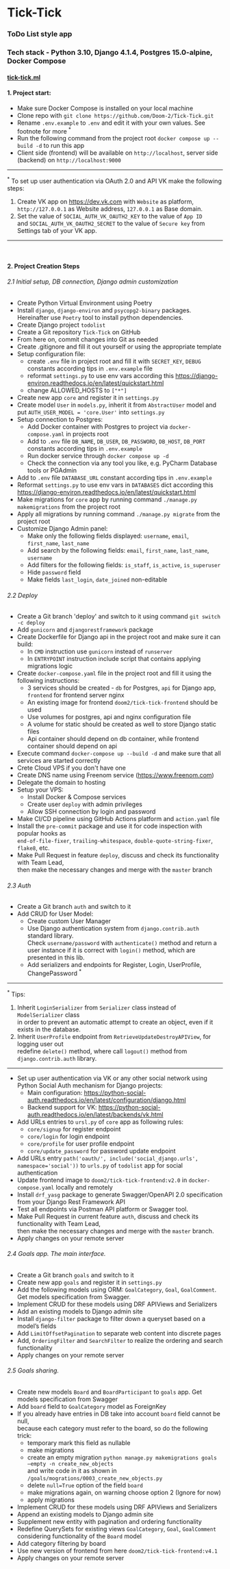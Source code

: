 # Tick-Tick
### ToDo List style app
### Tech stack - Python 3.10, Django 4.1.4, Postgres 15.0-alpine, Docker Compose
#### [tick-tick.ml](http://tick-tick.ml)

#### 1. Project start:
   * Make sure Docker Compose is installed on your local machine
   * Clone repo with `git clone https://github.com/Doom-2/Tick-Tick.git`
   * Rename `.env.example` to `.env` and edit it with your own values. See footnote for more <sup>*</sup>
   * Run the following command from the project root `docker compose up --build -d` to run this app
   * Client side (frontend) will be available on `http://localhost`, server side (backend) on `http://localhost:9000`

---
<sup>*</sup>
To set up user authentication via OAuth 2.0 and API VK make the following steps:
1. Create VK app on https://dev.vk.com with `Website` as platform, `http://127.0.0.1` as Website address, `127.0.0.1` as Base domain.
2. Set the value of `SOCIAL_AUTH_VK_OAUTH2_KEY` to the value of `App ID` \
and `SOCIAL_AUTH_VK_OAUTH2_SECRET` to the value of `Secure key` from Settings tab of your VK app.
---
&nbsp;
#### 2. Project Creation Steps
###### 2.1 Initial setup, DB connection, Django admin customization
* Create Python Virtual Environment using Poetry
* Install `django`, `django-environ` and `psycopg2-binary` packages. \
  Hereinafter use `Poetry` tool to install python dependencies.
* Create Django project `todolist`
* Create a Git repository `Tick-Tick` on GitHub
* From here on, commit changes into Git as needed
* Create .gitignore and fill it out yourself or using the appropriate template
* Setup configuration file:
  * create `.env` file in project root and fill it with `SECRET_KEY`, `DEBUG` constants according tips in `.env.example` file
  * reformat `settings.py` to use env vars according this https://django-environ.readthedocs.io/en/latest/quickstart.html
  * change ALLOWED_HOSTS to `["*"]`
* Create new app `core` and register it in `settings.py`
* Create model `User` in `models.py`, inherit it from `AbstractUser` model and put `AUTH_USER_MODEL = 'core.User'` into `settings.py`
* Setup connection to Postgres:
  * Add Docker container with Postgres to project via `docker-compose.yaml` in projects root
  * Add to `.env` file `DB_NAME`, `DB_USER`, `DB_PASSWORD`, `DB_HOST`, `DB_PORT` constants according tips in `.env.example`
  * Run docker service through `docker compose up -d`
  * Check the connection via any tool you like, e.g. PyCharm Database tools or PGAdmin
* Add to `.env` file `DATABASE_URL` constant according tips in `.env.example`
* Reformat `settings.py` to use env vars in `DATABASES` dict according this https://django-environ.readthedocs.io/en/latest/quickstart.html
* Make migrations for `core` app by running command `./manage.py makemigrations` from the project root
* Apply all migrations by running command `./manage.py migrate` from the project root
* Customize Django Admin panel:
  * Make only the following fields displayed: `username`, `email`, `first_name`, `last_name`
  * Add search by the following fields: `email`, `first_name`, `last_name`, `username`
  * Add filters for the following fields: `is_staff`, `is_active`, `is_superuser`
  * Hide `password` field
  * Make fields `last_login`, `date_joined` non-editable

###### 2.2 Deploy
* Create a Git branch 'deploy' and switch to it using command `git switch -c deploy`
* Add `gunicorn` and `djangorestframework` package
* Create Dockerfile for Django api in the project root and make sure it can build:
  * In `CMD` instruction use `gunicorn` instead of `runserver`
  * In `ENTRYPOINT` instruction include script that contains applying migrations logic
* Create `docker-compose.yaml` file in the project root and fill it using the following instructions:
  * 3 services should be created - `db` for Postgres, `api` for Django app, `frontend` for frontend server nginx
  * An existing image for frontend `doom2/tick-tick-frontend` should be used
  * Use volumes for postgres, api and nginx configuration file
  * A volume for static should be created as well to store Django static files
  * Api container should depend on db container, while frontend container should depend on api
* Execute command `docker-compose up --build -d` and make sure that all services are started correctly
* Crete Cloud VPS if you don't have one
* Create DNS name using Freenom service (https://www.freenom.com)
* Delegate the domain to hosting
* Setup your VPS:
  * Install Docker & Compose services
  * Create user `deploy` with admin privileges
  * Allow SSH connection by login and password
* Make CI/CD pipeline using GitHub Actions platform and `action.yaml` file
* Install the `pre-commit` package and use it for code inspection with popular hooks as \
 `end-of-file-fixer`, `trailing-whitespace`, `double-quote-string-fixer`, `flake8`, etc.
* Make Pull Request in feature `deploy`, discuss and check its functionality with Team Lead, \
  then make the necessary changes and merge with the `master` branch

###### 2.3 Auth
* Create a Git branch `auth` and switch to it
* Add CRUD for User Model:
  * Create custom User Manager
  * Use Django authentication system from `django.contrib.auth` standard library. \
  Check `username/password` with `authenticate()` method and return a user instance if it is correct with `login()` method, which are presented in this lib.
  * Add serializers and endpoints for Register, Login, UserProfile, ChangePassword <sup>*</sup>
---
<sup>*</sup>
Tips:
1. Inherit `LoginSerializer` from `Serializer` class instead of `ModelSerializer` class \
   in order to prevent an automatic attempt to create an object, even if it exists in the database.
2. Inherit `UserProfile` endpoint from `RetrieveUpdateDestroyAPIView`, for logging user out \
   redefine `delete()` method, where call `logout()` method from `django.contrib.auth` library.
---
* Set up user authentication via VK or any other social network using Python Social Auth mechanism for Django projects:
  * Main configuration: https://python-social-auth.readthedocs.io/en/latest/configuration/django.html
  * Backend support for VK: https://python-social-auth.readthedocs.io/en/latest/backends/vk.html
* Add URLs entries to `ursl.py` of `core` app as following rules:
  * `core/signup` for register endpoint
  * `core/login` for login endpoint
  * `core/profile` for user profile endpoint
  * `core/update_password` for password update endpoint
* Add URLs entry `path('oauth/', include('social_django.urls', namespace='social'))` to `urls.py` of `todolist` app for social authentication
* Update frontend image to `doom2/tick-tick-frontend:v2.0` in `docker-compose.yaml` locally and remotely
* Install `drf_yasg` package to generate Swagger/OpenAPI 2.0 specification from your Django Rest Framework API
* Test all endpoints via Postman API platform or Swagger tool.
* Make Pull Request in current feature `auth`, discuss and check its functionality with Team Lead, \
  then make the necessary changes and merge with the `master` branch.
* Apply changes on your remote server

###### 2.4 Goals app. The main interface.
* Create a Git branch `goals` and switch to it
* Create new app `goals` and register it in `settings.py`
* Add the following models using ORM: `GoalCategory`, `Goal`, `GoalComment`. Get models specification from Swagger.
* Implement CRUD for these models using DRF APIViews and Serializers
* Add an existing models to Django admin site
* Install `django-filter` package to filter down a queryset based on a model’s fields
* Add `LimitOffsetPagination` to separate web content into discrete pages
* Add, `OrderingFilter` and `SearchFilter` to realize the ordering and search functionality
* Apply changes on your remote server

###### 2.5 Goals sharing.
* Create new models `Board` and `BoardParticipant` to `goals` app. Get models specification from Swagger
* Add `board` field to `GoalCategory` model as ForeignKey
* If you already have entries in DB take into account `board` field cannot be null, \
  because each category must refer to the board, so do the following trick:
  * temporary mark this field as nullable
  * make migrations
  * create an empty migration `python manage.py makemigrations goals —empty -n create_new_objects` \
    and write code in it as shown in `/goals/mogrations/0003_create_new_objects.py`
  * delete `null=True` option of the field `board`
  * make migrations again, on warning choose option 2 (Ignore for now)
  * apply migrations
* Implement CRUD for these models using DRF APIViews and Serializers
* Append an existing models to Django admin site
* Supplement new entity with pagination and ordering functionality
* Redefine QuerySets for existing views `GoalCategory`, `Goal`, `GoalComment`
  considering functionality of the `Board` model
* Add category filtering by board
* Use new version of frontend from here `doom2/tick-tick-frontend:v4.1`
* Apply changes on your remote server
